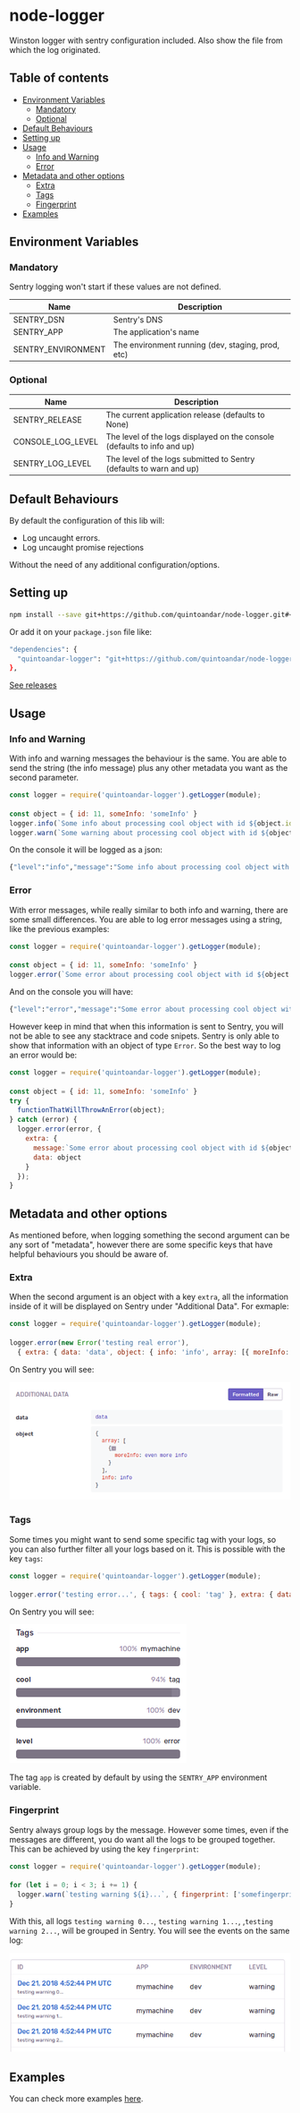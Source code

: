 # node-logger

Winston logger with sentry configuration included. Also show the file from which the log originated.

## Table of contents

* [Environment Variables](#environment-Variablss)
  * [Mandatory](#mandatory)
  * [Optional](#optional)
* [Default Behaviours](#default-behaviours)
* [Setting up](#setting-up)
* [Usage](#usage)
  * [Info and Warning](#info-and-Warning)
  * [Error](#error)
* [Metadata and other options](#metadata-and-other-options)
  * [Extra](#extra)
  * [Tags](#tags)
  * [Fingerprint](#fingerprint)
* [Examples](#examples)

## Environment Variables

### Mandatory

Sentry logging won't start if these values are not defined.

|        Name          |                 Description                       |
| -------------------- | ------------------------------------------------- |
| SENTRY_DSN           | Sentry's DNS                                      |
| SENTRY_APP           | The application's name                            |
| SENTRY_ENVIRONMENT   | The environment running (dev, staging, prod, etc) |


### Optional

|        Name          |                 Description                  |
| -------------------- | -------------------------------------------- |
| SENTRY_RELEASE       | The current application release (defaults to None) |
| CONSOLE_LOG_LEVEL    | The level of the logs displayed on the console (defaults to info and up) |
| SENTRY_LOG_LEVEL     | The level of the logs submitted to Sentry (defaults to warn and up) |

## Default Behaviours

By default the configuration of this lib will:
* Log uncaught errors.
* Log uncaught promise rejections

Without the need of any additional configuration/options.

## Setting up

```sh
npm install --save git+https://github.com/quintoandar/node-logger.git#<latest-release-version>
```

Or add it on your `package.json` file like:

```sh
"dependencies": {
  "quintoandar-logger": "git+https://github.com/quintoandar/node-logger.git#<latest-release-version>",
},
```

[See releases](https://github.com/quintoandar/node-logger/releases)

## Usage

### Info and Warning

With info and warning messages the behaviour is the same. You are able to send the string (the info message) plus any other metadata you want as the second parameter.
```js
const logger = require('quintoandar-logger').getLogger(module);

const object = { id: 11, someInfo: 'someInfo' }
logger.info(`Some info about processing cool object with id ${object.id}`, { extra: { data: object } });
logger.warn(`Some warning about processing cool object with id ${object.id}`, { extra: { data: object } });
```

On the console it will be logged as a json:
```sh
{"level":"info","message":"Some info about processing cool object with id 10","extra_data":{"extra":{"data":{"id":"11","someInfo":"someInfo"}}},"logger_name":"path/to/my/file.js","timestamp":"2018-12-19T18:15:57.078Z"}
```

### Error

With error messages, while really similar to both info and warning, there are some small differences. You are able to log error messages using a string, like the previous examples:
```js
const logger = require('quintoandar-logger').getLogger(module);

const object = { id: 11, someInfo: 'someInfo' }
logger.error(`Some error about processing cool object with id ${object.id}`, { extra: { data: object } });
```

And on the console you will have:
```sh
{"level":"error","message":"Some error about processing cool object with id 10","extra_data":{"extra":{"data":{"id":"11","someInfo":"someInfo"}}},"logger_name":"path/to/my/file.js","timestamp":"2018-12-19T18:15:57.078Z"}
```

However keep in mind that when this information is sent to Sentry, you will not be able to see any stacktrace and code snipets. Sentry is only able to show that information with an object of type `Error`. So the best way to log an error would be:
```js
const logger = require('quintoandar-logger').getLogger(module);

const object = { id: 11, someInfo: 'someInfo' }
try {
  functionThatWillThrowAnError(object);
} catch (error) {
  logger.error(error, {
    extra: {
      message:`Some error about processing cool object with id ${object.id}`,
      data: object
    }
  });
}
```

## Metadata and other options

As mentioned before, when logging something the second argument can be any sort of "metadata", however there are some specific keys that have helpful behaviours you should be aware of.

### Extra

When the second argument is an object with a key `extra`, all the information inside of it will be displayed on Sentry under "Additional Data". For exmaple:
```js
const logger = require('quintoandar-logger').getLogger(module);

logger.error(new Error('testing real error'),
  { extra: { data: 'data', object: { info: 'info', array: [{ moreInfo: 'even more info' }] } } );
```

On Sentry you will see:

![](./additional_data.png)

### Tags

Some times you might want to send some specific tag with your logs, so you can also further filter all your logs based on it. This is possible with the key `tags`:

```js
const logger = require('quintoandar-logger').getLogger(module);

logger.error('testing error...', { tags: { cool: 'tag' }, extra: { data: 'data' } });
```

On Sentry you will see:

![](./tags.png)

The tag `app` is created by default by using the `SENTRY_APP` environment variable.

### Fingerprint

Sentry always group logs by the message. However some times, even if the messages are different, you do want all the logs to be grouped together. This can be achieved by using the key `fingerprint`:
```js
const logger = require('quintoandar-logger').getLogger(module);

for (let i = 0; i < 3; i += 1) {
  logger.warn(`testing warning ${i}...`, { fingerprint: ['somefingerprint'], extra: { data: 'data' } });
}
```

With this, all logs `testing warning 0...`, `testing warning 1...`, ,`testing warning 2...`, will be grouped in Sentry. You will see the events on the same log:

![](./fingerprints.png)

## Examples

You can check more examples [here](./example).